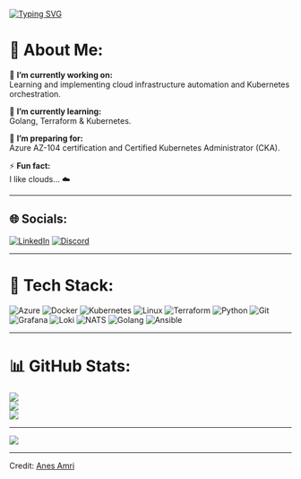[![Typing SVG](https://readme-typing-svg.herokuapp.com?color=FF3670&size=35&center=true&vCenter=true&width=1000&lines=Welcome+to+my+GitHub+profile!;My+name+is+Anes+Amri;I’m+a+DevOps+%26+Cloud+Engineer)](https://git.io/typing-svg)

# 💫 About Me:
🔭 **I’m currently working on:**  
Learning and implementing cloud infrastructure automation and Kubernetes orchestration.

🌱 **I’m currently learning:**  
Golang, Terraform & Kubernetes.

📘 **I’m preparing for:**  
Azure AZ-104 certification and Certified Kubernetes Administrator (CKA).

⚡ **Fun fact:**  
I like clouds... ☁️

---

## 🌐 Socials:
[![LinkedIn](https://img.shields.io/badge/LinkedIn-%230077B5.svg?logo=linkedin&logoColor=white)](https://linkedin.com/in/anesamri) [![Discord](https://img.shields.io/badge/Discord-7289DA?style=flat&logo=discord&logoColor=white)](https://discord.gg/579141550705999892)

---

# 🧰 Tech Stack:
![Azure](https://img.shields.io/badge/Azure-%230072C6.svg?style=for-the-badge&logo=microsoft-azure&logoColor=white)
![Docker](https://img.shields.io/badge/Docker-%230db7ed.svg?style=for-the-badge&logo=docker&logoColor=white)
![Kubernetes](https://img.shields.io/badge/Kubernetes-%23326ce5.svg?style=for-the-badge&logo=kubernetes&logoColor=white)
![Linux](https://img.shields.io/badge/Linux-FCC624?style=for-the-badge&logo=linux&logoColor=black)
![Terraform](https://img.shields.io/badge/Terraform-%235835CC.svg?style=for-the-badge&logo=terraform&logoColor=white)
![Python](https://img.shields.io/badge/Python-%233776AB.svg?style=for-the-badge&logo=python&logoColor=white)
![Git](https://img.shields.io/badge/Git-F05032?style=for-the-badge&logo=git&logoColor=white)
![Grafana](https://img.shields.io/badge/Grafana-F46800?style=for-the-badge&logo=grafana&logoColor=white)
![Loki](https://img.shields.io/badge/Loki-00FF88?style=for-the-badge&logo=loki&logoColor=white)
![NATS](https://img.shields.io/badge/NATS.io-1997B5?style=for-the-badge&logo=nats&logoColor=white)
![Golang](https://img.shields.io/badge/Go-%2300ADD8.svg?style=for-the-badge&logo=go&logoColor=white)
![Ansible](https://img.shields.io/badge/Ansible-%23EE0000.svg?style=for-the-badge&logo=ansible&logoColor=white)

---

# 📊 GitHub Stats:
![](https://github-readme-stats.vercel.app/api?username=Nissou31&theme=dark&hide_border=false&include_all_commits=false&count_private=false)<br/>
![](https://github-readme-streak-stats.herokuapp.com/?user=Nissou31&theme=dark&hide_border=false)<br/>
![](https://github-readme-stats.vercel.app/api/top-langs/?username=Nissou31&theme=dark&hide_border=false&include_all_commits=false&count_private=false&layout=compact)

---

[![](https://visitcount.itsvg.in/api?id=anesamri&icon=0&color=0)](https://visitcount.itsvg.in)

---
Credit: [Anes Amri](https://github.com/Nissou31)
